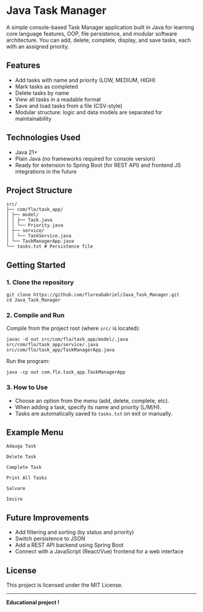 # Java Task Manager

A simple console-based Task Manager application built in Java for learning core language features, OOP, file persistence, and modular software architecture. You can add, delete, complete, display, and save tasks, each with an assigned priority.

## Features

- Add tasks with name and priority (LOW, MEDIUM, HIGH)
- Mark tasks as completed
- Delete tasks by name
- View all tasks in a readable format
- Save and load tasks from a file (CSV-style)
- Modular structure: logic and data models are separated for maintainability

## Technologies Used

- Java 21+ 
- Plain Java (no frameworks required for console version)
- Ready for extension to Spring Boot (for REST API) and frontend JS integrations in the future

## Project Structure

```
src/
├── com/flo/task_app/
│ ├── model/
│ │ ├── Task.java
│ │ └── Priority.java
│ ├── service/
│ │ └── TaskService.java
│ └── TaskManagerApp.java
└── tasks.txt # Persistence file
```

## Getting Started

### 1. Clone the repository

```
git clone https://github.com/floreaGabriel/Java_Task_Manager.git
cd Java_Task_Manager
```

### 2. Compile and Run

Compile from the project root (where `src/` is located):

```
javac -d out src/com/flo/task_app/model/.java src/com/flo/task_app/service/.java src/com/flo/task_app/TaskManagerApp.java
```

Run the program:

```
java -cp out com.flo.task_app.TaskManagerApp
```

### 3. How to Use

- Choose an option from the menu (add, delete, complete, etc).
- When adding a task, specify its name and priority (L/M/H).
- Tasks are automatically saved to `tasks.txt` on exit or manually.

## Example Menu

```
Adauga Task

Delete Task

Complete Task

Print All Tasks

Salvare

Iesire
```


## Future Improvements

- Add filtering and sorting (by status and priority)
- Switch persistence to JSON
- Add a REST API backend using Spring Boot
- Connect with a JavaScript (React/Vue) frontend for a web interface

## License

This project is licensed under the MIT License.

---

**Educational project !**
